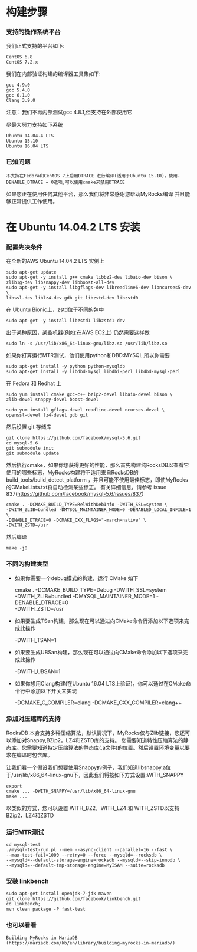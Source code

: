 # 构建步骤

### 支持的操作系统平台

我们正式支持的平台如下:

    CentOS 6.8 
    CentOS 7.2.x
 
我们在内部验证构建的编译器工具集如下:

    gcc 4.9.0
    gcc 5.4.0
    gcc 6.1.0
    Clang 3.9.0
    
注意：我们不再内部测试gcc 4.8.1,但支持在外部使用它

尽最大努力支持如下系统

    Ubuntu 14.04.4 LTS
    Ubuntu 15.10
    Ubuntu 16.04 LTS
    
### 已知问题

    不支持在Fedora和CentOS 7上启用DTRACE 进行编译(适用于Ubuntu 15.10)，使用-DENABLE_DTRACE = 0选项,可以使用cmake来禁用DTRACE
    
如果您正在使用任何其他平台，那么我们将非常感谢您帮助MyRocks编译 并且能够正常提供工作使用。
    
# 在 Ubuntu 14.04.2 LTS 安装

### 配置先决条件
  
  在全新的AWS Ubuntu 14.04.2 LTS 实例上
  
    sudo apt-get update
    sudo apt-get -y install g++ cmake libbz2-dev libaio-dev bison \
    zlib1g-dev libsnappy-dev libboost-all-dev
    sudo apt-get -y install libgflags-dev libreadline6-dev libncurses5-dev \
    libssl-dev liblz4-dev gdb git libzstd-dev libzstd0  
    
  在 Ubuntu Bionic上，zstd位于不同的包中

    sudo apt-get -y install libzstd1 libzstd1-dev
    
  出于某种原因，某些机器(例如:在AWS EC2上) 仍然需要这样做
  
    sudo ln -s /usr/lib/x86_64-linux-gnu/libz.so /usr/lib/libz.so
    
  如果你打算运行MTR测试，他们使用python和DBD:MYSQL,所以你需要
  
    sudo apt-get install -y python python-mysqldb
    sudo apt-get install -y libdbd-mysql libdbi-perl libdbd-mysql-perl
    
  在 Fedora 和 Redhat 上
  
    sudo yum install cmake gcc-c++ bzip2-devel libaio-devel bison \
    zlib-devel snappy-devel boost-devel
    
    sudo yum install gflags-devel readline-devel ncurses-devel \
    openssl-devel lz4-devel gdb git 
    
  然后设置 git 存储库
  
    git clone https://github.com/facebook/mysql-5.6.git
    cd mysql-5.6
    git submodule init
    git submodule update
    
  然后执行cmake，如果你想获得更好的性能，那么首先构建纯RocksDB以查看它使用的哪些标志，MyRocks构建将不适用来自RocksDB的build_tools/build_detect_platform ，并且可能不使用最佳标志，即使MyRocks的CMakeLists.txt将自动检测某些标志。
  有关详细信息，请参考 issue 837(https://github.com/facebook/mysql-5.6/issues/837)
  
    cmake . -DCMAKE_BUILD_TYPE=RelWithDebInfo -DWITH_SSL=system \
    -DWITH_ZLIB=bundled -DMYSQL_MAINTAINER_MODE=0 -DENABLED_LOCAL_INFILE=1 \
    -DENABLE_DTRACE=0 -DCMAKE_CXX_FLAGS="-march=native" \
    -DWITH_ZSTD=/usr  
    

  然后编译
  
    make -j8
    
### 不同的构建类型 

* 如果你需要一个debug模式的构建，运行 CMake 如下

    cmake . -DCMAKE_BUILD_TYPE=Debug -DWITH_SSL=system \
    -DWITH_ZLIB=bundled -DMYSQL_MAINTAINER_MODE=1 -DENABLE_DTRACE=0 \
    -DWITH_ZSTD=/usr
    
* 如果要生成TSan构建，那么现在可以通过向CMake命令行添加以下选项来完成此操作

    -DWITH_TSAN=1
    
* 如果要生成UBSan构建，那么现在可以通过向CMake命令添加以下选项来完成此操作

    -DWITH_UBSAN=1
    
* 如果你想用Clang构建(在Ubuntu 16.04 LTS上验证)，你可以通过在CMake命令行中添加以下开关来实现

    -DCMAKE_C_COMPILER=clang -DCMAKE_CXX_COMPILER=clang++

### 添加对压缩库的支持

  RocksDB 本身支持多种压缩算法，默认情况下，MyRocks仅与Zlib链接，您还可以添加对Snappy,BZip2，LZ4和ZSTD库的支持。
  您需要知道特性压缩算法的静态库。您需要知道特定压缩算法的静态库(.a文件)的位置。然后设置环境变量以要求在编译时包含库。
    
  让我们看一个假设我们想要使用Snappy的例子，我们知道libsnappy.a位于/usr/lib/x86_64-linux-gnu下，因此我们将按如下方式设置:WITH_SNAPPY

    export 
    cmake ... -DWITH_SNAPPY=/usr/lib/x86_64-linux-gnu
    make ...

  以类似的方式，您可以设置 WITH_BZ2，WITH_LZ4 和 WITH_ZSTD以支持BZip2，LZ4和ZSTD

### 运行MTR测试

    cd mysql-test
    ./mysql-test-run.pl --mem --async-client --parallel=16 --fast \
    --max-test-fail=1000 --retry=0 --force --mysqld=--rocksdb \
    --mysqld=--default-storage-engine=rocksdb --mysqld=--skip-innodb \
    --mysqld=--default-tmp-storage-engine=MyISAM --suite=rocksdb

### 安装 linkbench

    sudo apt-get install openjdk-7-jdk maven
    git clone https://github.com/facebook/linkbench.git
    cd linkbench;
    mvn clean package -P fast-test

### 也可以看看

    Building MyRocks in MariaDB (https://mariadb.com/kb/en/library/building-myrocks-in-mariadb/)